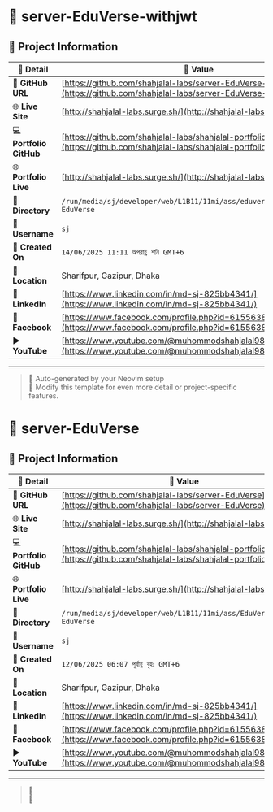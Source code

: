 # 🌟 server-EduVerse-withjwt

## 📂 Project Information

| 📝 **Detail**           | 📌 **Value**                                                                                                           |
| ----------------------- | ---------------------------------------------------------------------------------------------------------------------- |
| 🔗 **GitHub URL**       | [https://github.com/shahjalal-labs/server-EduVerse-withjwt](https://github.com/shahjalal-labs/server-EduVerse-withjwt) |
| 🌐 **Live Site**        | [http://shahjalal-labs.surge.sh/](http://shahjalal-labs.surge.sh/)                                                     |
| 💻 **Portfolio GitHub** | [https://github.com/shahjalal-labs/shahjalal-portfolio](https://github.com/shahjalal-labs/shahjalal-portfolio)         |
| 🌐 **Portfolio Live**   | [http://shahjalal-labs.surge.sh/](http://shahjalal-labs.surge.sh/)                                                     |
| 📁 **Directory**        | `/run/media/sj/developer/web/L1B11/11mi/ass/eduversewithjwt/server-EduVerse`                                           |
| 👤 **Username**         | `sj`                                                                                                                   |
| 📅 **Created On**       | `14/06/2025 11:11 অপরাহ্ণ শনি GMT+6`                                                                                   |
| 📍 **Location**         | Sharifpur, Gazipur, Dhaka                                                                                              |
| 💼 **LinkedIn**         | [https://www.linkedin.com/in/md-sj-825bb4341/](https://www.linkedin.com/in/md-sj-825bb4341/)                           |
| 📘 **Facebook**         | [https://www.facebook.com/profile.php?id=61556383702555](https://www.facebook.com/profile.php?id=61556383702555)       |
| ▶️ **YouTube**          | [https://www.youtube.com/@muhommodshahjalal9811](https://www.youtube.com/@muhommodshahjalal9811)                       |

---

> 🚀 Auto-generated by your Neovim setup  
> 🧠 Modify this template for even more detail or project-specific features.

# 🌟 server-EduVerse

## 📂 Project Information

| 📝 **Detail**           | 📌 **Value**                                                                                                     |
| ----------------------- | ---------------------------------------------------------------------------------------------------------------- |
| 🔗 **GitHub URL**       | [https://github.com/shahjalal-labs/server-EduVerse](https://github.com/shahjalal-labs/server-EduVerse)           |
| 🌐 **Live Site**        | [http://shahjalal-labs.surge.sh/](http://shahjalal-labs.surge.sh/)                                               |
| 💻 **Portfolio GitHub** | [https://github.com/shahjalal-labs/shahjalal-portfolio](https://github.com/shahjalal-labs/shahjalal-portfolio)   |
| 🌐 **Portfolio Live**   | [http://shahjalal-labs.surge.sh/](http://shahjalal-labs.surge.sh/)                                               |
| 📁 **Directory**        | `/run/media/sj/developer/web/L1B11/11mi/ass/EduVerse/server-EduVerse`                                            |
| 👤 **Username**         | `sj`                                                                                                             |
| 📅 **Created On**       | `12/06/2025 06:07 পূর্বাহ্ণ বৃহঃ GMT+6`                                                                          |
| 📍 **Location**         | Sharifpur, Gazipur, Dhaka                                                                                        |
| 💼 **LinkedIn**         | [https://www.linkedin.com/in/md-sj-825bb4341/](https://www.linkedin.com/in/md-sj-825bb4341/)                     |
| 📘 **Facebook**         | [https://www.facebook.com/profile.php?id=61556383702555](https://www.facebook.com/profile.php?id=61556383702555) |
| ▶️ **YouTube**          | [https://www.youtube.com/@muhommodshahjalal9811](https://www.youtube.com/@muhommodshahjalal9811)                 |

---

> 🚀  
> 🧠

